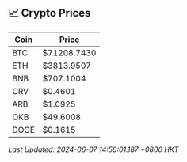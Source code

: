 ## 📈 Crypto Prices

| Coin | Price |
| ---- | ----- |
| BTC | $71208.7430 |
| ETH | $3813.9507 |
| BNB | $707.1004 |
| CRV | $0.4601 |
| ARB | $1.0925 |
| OKB | $49.6008 |
| DOGE | $0.1615 |

_Last Updated: 2024-06-07 14:50:01.187 +0800 HKT_